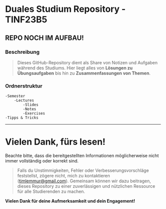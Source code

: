 # Duales Studium Repository - TINF23B5
REPO NOCH IM AUFBAU!
---
### Beschreibung
> Dieses GitHub-Repository dient als Share von Notizen und Aufgaben während des Studiums.
Hier liegt alles von **Lösungen zu Übungsaufgaben** bis hin zu **Zusammenfassungen von Themen**.



### Ordnerstruktur
```
-Semester
    -Lectures
        -Slides 
        -Notes
        -Exercises
-Tipps & Tricks
```


---
# Vielen Dank, fürs lesen!
Beachte bitte, dass die bereitgestellten Informationen möglicherweise nicht immer vollständig oder korrekt sind.
>Falls du Unstimmigkeiten, Fehler oder Verbesserungsvorschläge feststellst, zögere nicht, mich zu kontaktieren (timlemmur@gmail.com).
Gemeinsam können wir dazu beitragen, dieses Repository zu einer zuverlässigen und nützlichen Ressource für alle Studierenden zu machen.

**Vielen Dank für deine Aufmerksamkeit und dein Engagement!**
